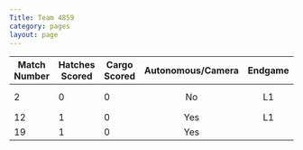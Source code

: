 ```yaml
---
Title: Team 4859
category: pages
layout: page
---
```

Match Number|Hatches Scored|Cargo Scored|Autonomous/Camera|Endgame |Notable Features|
------------|--------------|------------|:---------------:|:------:|----------------|
2           |0             |0           |No               |L1      |Did nothing     |
12          |1             |0           |Yes              |L1      |                |
19          |1             |0           |Yes              |        |                | 